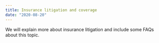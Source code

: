 ```yaml
---
title: Insurance litigation and coverage
date: "2020-08-20"
---
```


We will explain more about insurance litigation and include some FAQs about this topic.
